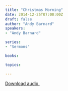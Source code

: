 ```yaml
---
title: "Christmas Morning"
date: 2014-12-25T07:00:00Z
draft: false
author: "Andy Barnard"
speakers:
- "Andy Barnard"

series:
- "Sermons"

books:

topics:

---
```

[Download audio.](https://s3.amazonaws.com/highway/sermons/2014_12/2014-12-25_ChristmasDay.mp3)